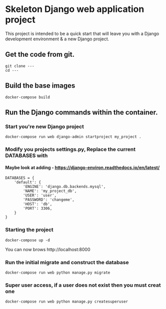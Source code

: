# Skeleton Django web application project

This project is intended to be a quick start that will leave you with a Django development environment & a new Django project.

## Get the code from git.
```
git clone ---
cd ---
```

## Build the base images
```
docker-compose build
```

## Run the Django commands within the container.

### Start you're new Django project
```
docker-compose run web django-admin startproject my_project .
```

### Modify you projects settings.py, Replace the current DATABASES with 
#### Maybe look at adding - https://django-environ.readthedocs.io/en/latest/
```
DATABASES = {
    'default': {
        'ENGINE': 'django.db.backends.mysql',
        'NAME': 'my_project_db',
        'USER': 'user',
        'PASSWORD': 'changeme',
        'HOST': 'db',
        'PORT': 3306,
    }
}
```

### Starting the project
```
docker-compose up -d
```
You can now  brows http://localhost:8000

### Run the initial migrate and construct the database
```
docker-compose run web python manage.py migrate
```

### Super user access, if a user does not exist then you must creat one
```
docker-compose run web python manage.py createsuperuser
```


